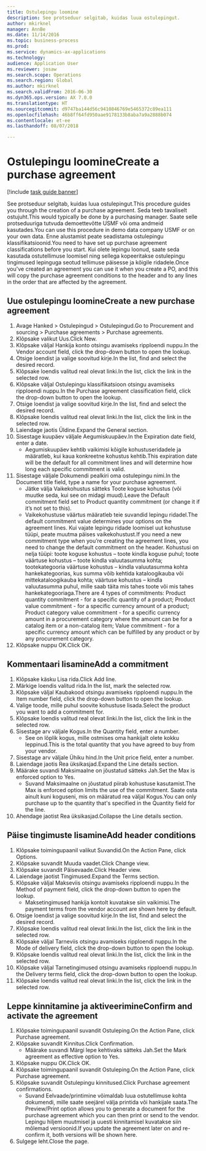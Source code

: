 ```yaml
--- 
title: Ostulepingu loomine
description: See protseduur selgitab, kuidas luua ostulepingut.
author: mkirknel
manager: AnnBe
ms.date: 11/14/2016
ms.topic: business-process
ms.prod: 
ms.service: dynamics-ax-applications
ms.technology: 
audience: Application User
ms.reviewer: josaw
ms.search.scope: Operations
ms.search.region: Global
ms.author: mkirknel
ms.search.validFrom: 2016-06-30
ms.dyn365.ops.version: AX 7.0.0
ms.translationtype: HT
ms.sourcegitcommit: d9747ba144d56c9410846769e5465372c89ea111
ms.openlocfilehash: 46b8ff64fd950aae9178133b8aba7a9a2888b074
ms.contentlocale: et-ee
ms.lasthandoff: 08/07/2018

---
```

# <a name="create-a-purchase-agreement"></a><span data-ttu-id="5c3a6-103">Ostulepingu loomine</span><span class="sxs-lookup"><span data-stu-id="5c3a6-103">Create a purchase agreement</span></span>

[!include [task guide banner](../../includes/task-guide-banner.md)]

<span data-ttu-id="5c3a6-104">See protseduur selgitab, kuidas luua ostulepingut.</span><span class="sxs-lookup"><span data-stu-id="5c3a6-104">This procedure guides you through the creation of a purchase agreement.</span></span> <span data-ttu-id="5c3a6-105">Seda teeb tavaliselt ostujuht.</span><span class="sxs-lookup"><span data-stu-id="5c3a6-105">This would typically be done by a purchasing manager.</span></span> <span data-ttu-id="5c3a6-106">Saate selle protseduuriga tutvuda demoettevõtte USMF või oma andmeid kasutades.</span><span class="sxs-lookup"><span data-stu-id="5c3a6-106">You can use this procedure in demo data company USMF or on your own data.</span></span> <span data-ttu-id="5c3a6-107">Enne alustamist peate seadistama ostulepingu klassifikatsioonid.</span><span class="sxs-lookup"><span data-stu-id="5c3a6-107">You need to have set up purchase agreement classifications before you start.</span></span> <span data-ttu-id="5c3a6-108">Kui olete lepingu loonud, saate seda kasutada ostutellimuse loomisel ning sellega kopeeritakse ostulepingu tingimused lepinguga seotud tellimuse päisesse ja kõigile ridadele.</span><span class="sxs-lookup"><span data-stu-id="5c3a6-108">Once you've created an agreement you can use it when you create a PO, and this will copy the purchase agreement conditions to the header and to any lines in the order that are affected by the agreement.</span></span>


## <a name="create-a-new-purchase-agreement"></a><span data-ttu-id="5c3a6-109">Uue ostulepingu loomine</span><span class="sxs-lookup"><span data-stu-id="5c3a6-109">Create a new purchase agreement</span></span>
1. <span data-ttu-id="5c3a6-110">Avage Hanked > Ostulepingud > Ostulepingud.</span><span class="sxs-lookup"><span data-stu-id="5c3a6-110">Go to Procurement and sourcing > Purchase agreements > Purchase agreements.</span></span>
2. <span data-ttu-id="5c3a6-111">Klõpsake valikut Uus.</span><span class="sxs-lookup"><span data-stu-id="5c3a6-111">Click New.</span></span>
3. <span data-ttu-id="5c3a6-112">Klõpsake väljal Hankija konto otsingu avamiseks ripploendi nuppu.</span><span class="sxs-lookup"><span data-stu-id="5c3a6-112">In the Vendor account field, click the drop-down button to open the lookup.</span></span>
4. <span data-ttu-id="5c3a6-113">Otsige loendist ja valige soovitud kirje.</span><span class="sxs-lookup"><span data-stu-id="5c3a6-113">In the list, find and select the desired record.</span></span>
5. <span data-ttu-id="5c3a6-114">Klõpsake loendis valitud real olevat linki.</span><span class="sxs-lookup"><span data-stu-id="5c3a6-114">In the list, click the link in the selected row.</span></span>
6. <span data-ttu-id="5c3a6-115">Klõpsake väljal Ostulepingu klassifikatsioon otsingu avamiseks ripploendi nuppu.</span><span class="sxs-lookup"><span data-stu-id="5c3a6-115">In the Purchase agreement classification field, click the drop-down button to open the lookup.</span></span>
7. <span data-ttu-id="5c3a6-116">Otsige loendist ja valige soovitud kirje.</span><span class="sxs-lookup"><span data-stu-id="5c3a6-116">In the list, find and select the desired record.</span></span>
8. <span data-ttu-id="5c3a6-117">Klõpsake loendis valitud real olevat linki.</span><span class="sxs-lookup"><span data-stu-id="5c3a6-117">In the list, click the link in the selected row.</span></span>
9. <span data-ttu-id="5c3a6-118">Laiendage jaotis Üldine.</span><span class="sxs-lookup"><span data-stu-id="5c3a6-118">Expand the General section.</span></span>
10. <span data-ttu-id="5c3a6-119">Sisestage kuupäev väljale Aegumiskuupäev.</span><span class="sxs-lookup"><span data-stu-id="5c3a6-119">In the Expiration date field, enter a date.</span></span>
    * <span data-ttu-id="5c3a6-120">Aegumiskuupäev kehtib vaikimisi kõigile kohustuseridadele ja määratleb, kui kaua konkreetne kohustus kehtib.</span><span class="sxs-lookup"><span data-stu-id="5c3a6-120">This expiration date will be the default for all commitment lines and will determine how long each specific commitment is valid.</span></span>  
11. <span data-ttu-id="5c3a6-121">Sisestage väljale Dokumendi pealkiri oma ostulepingu nimi.</span><span class="sxs-lookup"><span data-stu-id="5c3a6-121">In the Document title field, type a name for your purchase agreement.</span></span>
    * <span data-ttu-id="5c3a6-122">Jätke välja Vaikekohustus sätteks Toote koguse kohustus (või muutke seda, kui see on midagi muud).</span><span class="sxs-lookup"><span data-stu-id="5c3a6-122">Leave the Default commitment field set to Product quantity commitment (or change it if it’s not set to this).</span></span>  
    * <span data-ttu-id="5c3a6-123">Vaikekohustuse väärtus määratleb teie suvandid lepingu ridadel.</span><span class="sxs-lookup"><span data-stu-id="5c3a6-123">The default commitment value determines your options on the agreement lines.</span></span> <span data-ttu-id="5c3a6-124">Kui vajate lepingu ridade loomisel uut kohustuse tüüpi, peate muutma päises vaikekohustust.</span><span class="sxs-lookup"><span data-stu-id="5c3a6-124">If you need a new commitment type when you’re creating the agreement lines, you need to change the default commitment on the header.</span></span>  <span data-ttu-id="5c3a6-125">Kohustusi on nelja tüüpi: toote koguse kohustus – toote kindla koguse puhul; toote väärtuse kohustus – toote kindla valuutasumma kohta; tootekategooria väärtuse kohustus – kindla valuutasumma kohta hankekategoorias, kus summa võib kehtida kataloogikauba või mittekataloogikauba kohta; väärtuse kohustus – kindla valuutasumma puhul, mille saab täita mis tahes toote või mis tahes hankekategooriaga.</span><span class="sxs-lookup"><span data-stu-id="5c3a6-125">There are 4 types of commitments: Product quantity commitment - for a specific quantity of a product; Product value commitment - for a specific currency amount of a product; Product category value commitment - for a specific currency amount in a procurement category where the amount can be for a catalog item or a non-catalog item; Value commitment - for a specific currency amount which can be fulfilled by any product or by any procurement category.</span></span>  
12. <span data-ttu-id="5c3a6-126">Klõpsake nuppu OK.</span><span class="sxs-lookup"><span data-stu-id="5c3a6-126">Click OK.</span></span>

## <a name="add-a-commitment"></a><span data-ttu-id="5c3a6-127">Kommentaari lisamine</span><span class="sxs-lookup"><span data-stu-id="5c3a6-127">Add a commitment</span></span>
1. <span data-ttu-id="5c3a6-128">Klõpsake käsku Lisa rida.</span><span class="sxs-lookup"><span data-stu-id="5c3a6-128">Click Add line.</span></span>
2. <span data-ttu-id="5c3a6-129">Märkige loendis valitud rida.</span><span class="sxs-lookup"><span data-stu-id="5c3a6-129">In the list, mark the selected row.</span></span>
3. <span data-ttu-id="5c3a6-130">Klõpsake väljal Kaubakood otsingu avamiseks ripploendi nuppu.</span><span class="sxs-lookup"><span data-stu-id="5c3a6-130">In the Item number field, click the drop-down button to open the lookup.</span></span>
4. <span data-ttu-id="5c3a6-131">Valige toode, mille puhul soovite kohustuse lisada.</span><span class="sxs-lookup"><span data-stu-id="5c3a6-131">Select the product you want to add a commitment for.</span></span>
5. <span data-ttu-id="5c3a6-132">Klõpsake loendis valitud real olevat linki.</span><span class="sxs-lookup"><span data-stu-id="5c3a6-132">In the list, click the link in the selected row.</span></span>
6. <span data-ttu-id="5c3a6-133">Sisestage arv väljale Kogus.</span><span class="sxs-lookup"><span data-stu-id="5c3a6-133">In the Quantity field, enter a number.</span></span>
    * <span data-ttu-id="5c3a6-134">See on lõplik kogus, mille ostmises oma hankijalt olete kokku leppinud.</span><span class="sxs-lookup"><span data-stu-id="5c3a6-134">This is the total quantity that you have agreed to buy from your vendor.</span></span>  
7. <span data-ttu-id="5c3a6-135">Sisestage arv väljale Ühiku hind.</span><span class="sxs-lookup"><span data-stu-id="5c3a6-135">In the Unit price field, enter a number.</span></span>
8. <span data-ttu-id="5c3a6-136">Laiendage jaotis Rea üksikasjad.</span><span class="sxs-lookup"><span data-stu-id="5c3a6-136">Expand the Line details section.</span></span>
9. <span data-ttu-id="5c3a6-137">Määrake suvandi Maksimaalne on jõustatud sätteks Jah.</span><span class="sxs-lookup"><span data-stu-id="5c3a6-137">Set the Max is enforced option to Yes.</span></span>
    * <span data-ttu-id="5c3a6-138">Suvand Maksimaalne on jõustatud piirab kohustuse kasutamist.</span><span class="sxs-lookup"><span data-stu-id="5c3a6-138">The Max is enforced option limits the use of the commitment.</span></span> <span data-ttu-id="5c3a6-139">Saate osta ainult kuni koguseni, mis on määratud rea väljal Kogus.</span><span class="sxs-lookup"><span data-stu-id="5c3a6-139">You can only purchase up to the quantity that's specified in the Quantity field for the line.</span></span>  
10. <span data-ttu-id="5c3a6-140">Ahendage jaotist Rea üksikasjad.</span><span class="sxs-lookup"><span data-stu-id="5c3a6-140">Collapse the Line details section.</span></span>

## <a name="add-header-conditions"></a><span data-ttu-id="5c3a6-141">Päise tingimuste lisamine</span><span class="sxs-lookup"><span data-stu-id="5c3a6-141">Add header conditions</span></span>
1. <span data-ttu-id="5c3a6-142">Klõpsake toimingupaanil valikut Suvandid.</span><span class="sxs-lookup"><span data-stu-id="5c3a6-142">On the Action Pane, click Options.</span></span>
2. <span data-ttu-id="5c3a6-143">Klõpsake suvandit Muuda vaadet.</span><span class="sxs-lookup"><span data-stu-id="5c3a6-143">Click Change view.</span></span>
3. <span data-ttu-id="5c3a6-144">Klõpsake suvandit Päisevaade.</span><span class="sxs-lookup"><span data-stu-id="5c3a6-144">Click Header view.</span></span>
4. <span data-ttu-id="5c3a6-145">Laiendage jaotist Tingimused.</span><span class="sxs-lookup"><span data-stu-id="5c3a6-145">Expand the Terms section.</span></span>
5. <span data-ttu-id="5c3a6-146">Klõpsake väljal Makseviis otsingu avamiseks ripploendi nuppu.</span><span class="sxs-lookup"><span data-stu-id="5c3a6-146">In the Method of payment field, click the drop-down button to open the lookup.</span></span>
    * <span data-ttu-id="5c3a6-147">Maksetingimused hankija kontolt kuvatakse siin vaikimisi.</span><span class="sxs-lookup"><span data-stu-id="5c3a6-147">The payment terms from the vendor account are shown here by default.</span></span>       
6. <span data-ttu-id="5c3a6-148">Otsige loendist ja valige soovitud kirje.</span><span class="sxs-lookup"><span data-stu-id="5c3a6-148">In the list, find and select the desired record.</span></span>
7. <span data-ttu-id="5c3a6-149">Klõpsake loendis valitud real olevat linki.</span><span class="sxs-lookup"><span data-stu-id="5c3a6-149">In the list, click the link in the selected row.</span></span>
8. <span data-ttu-id="5c3a6-150">Klõpsake väljal Tarneviis otsingu avamiseks ripploendi nuppu.</span><span class="sxs-lookup"><span data-stu-id="5c3a6-150">In the Mode of delivery field, click the drop-down button to open the lookup.</span></span>
9. <span data-ttu-id="5c3a6-151">Klõpsake loendis valitud real olevat linki.</span><span class="sxs-lookup"><span data-stu-id="5c3a6-151">In the list, click the link in the selected row.</span></span>
10. <span data-ttu-id="5c3a6-152">Klõpsake väljal Tarnetingimused otsingu avamiseks ripploendi nuppu.</span><span class="sxs-lookup"><span data-stu-id="5c3a6-152">In the Delivery terms field, click the drop-down button to open the lookup.</span></span>
11. <span data-ttu-id="5c3a6-153">Klõpsake loendis valitud real olevat linki.</span><span class="sxs-lookup"><span data-stu-id="5c3a6-153">In the list, click the link in the selected row.</span></span>

## <a name="confirm-and-activate-the-agreement"></a><span data-ttu-id="5c3a6-154">Leppe kinnitamine ja aktiveerimine</span><span class="sxs-lookup"><span data-stu-id="5c3a6-154">Confirm and activate the agreement</span></span>
1. <span data-ttu-id="5c3a6-155">Klõpsake toimingupaanil suvandit Ostuleping.</span><span class="sxs-lookup"><span data-stu-id="5c3a6-155">On the Action Pane, click Purchase agreement.</span></span>
2. <span data-ttu-id="5c3a6-156">Klõpsake suvandit Kinnitus.</span><span class="sxs-lookup"><span data-stu-id="5c3a6-156">Click Confirmation.</span></span>
    * <span data-ttu-id="5c3a6-157">Määrake suvandi Märgi lepe kehtivaks sätteks Jah.</span><span class="sxs-lookup"><span data-stu-id="5c3a6-157">Set the Mark agreement as effective option to Yes.</span></span>  
3. <span data-ttu-id="5c3a6-158">Klõpsake nuppu OK.</span><span class="sxs-lookup"><span data-stu-id="5c3a6-158">Click OK.</span></span>
4. <span data-ttu-id="5c3a6-159">Klõpsake toimingupaanil suvandit Ostuleping.</span><span class="sxs-lookup"><span data-stu-id="5c3a6-159">On the Action Pane, click Purchase agreement.</span></span>
5. <span data-ttu-id="5c3a6-160">Klõpsake suvandit Ostulepingu kinnitused.</span><span class="sxs-lookup"><span data-stu-id="5c3a6-160">Click Purchase agreement confirmations.</span></span>
    * <span data-ttu-id="5c3a6-161">Suvand Eelvaade/printimine võimaldab luua ostutellimuse kohta dokumendi, mille saate seejärel välja printida või hankijale saata.</span><span class="sxs-lookup"><span data-stu-id="5c3a6-161">The Preview/Print option allows you to generate a document for the purchase agreement which you can then print or send to the vendor.</span></span> <span data-ttu-id="5c3a6-162">Lepingu hiljem muutmisel ja uuesti kinnitamisel kuvatakse siin mõlemad versioonid.</span><span class="sxs-lookup"><span data-stu-id="5c3a6-162">If you update the agreement later on and re-confirm it, both versions will be shown here.</span></span>  
6. <span data-ttu-id="5c3a6-163">Sulgege leht.</span><span class="sxs-lookup"><span data-stu-id="5c3a6-163">Close the page.</span></span>


